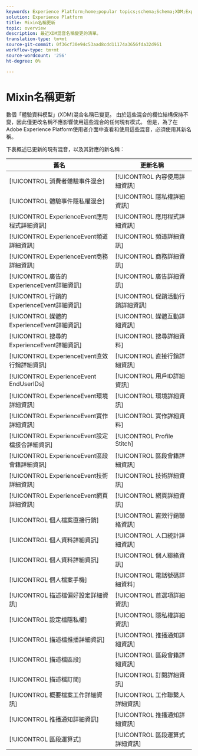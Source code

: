 ```yaml
---
keywords: Experience Platform;home;popular topics;schema;Schema;XDM;ExperienceEvent;fields;schemas;Schemas;Schema design;mixin;mixin;enduserids;end-user;end user;ids;
solution: Experience Platform
title: Mixin名稱更新
topic: overview
description: 最近XDM混音名稱變更的清單。
translation-type: tm+mt
source-git-commit: 0f36cf30e94c53aad8cdd11174a3656fda32d961
workflow-type: tm+mt
source-wordcount: '256'
ht-degree: 0%

---
```



# Mixin名稱更新

數個「體驗資料模型」(XDM)混合名稱已變更。 由於這些混合的欄位結構保持不變，因此僅更改名稱不應影響使用這些混合的任何現有模式。 但是，為了在Adobe Experience Platform使用者介面中查看和使用這些混音，必須使用其新名稱。

下表概述已更新的現有混音，以及其對應的新名稱：

| 舊名 | 更新名稱 |
| --- | --- |
| [!UICONTROL 消費者體驗事件混合] | [!UICONTROL 內容使用詳細資訊] |
| [!UICONTROL 體驗事件隱私權混合] | [!UICONTROL 隱私權詳細資訊] |
| [!UICONTROL ExperienceEvent應用程式詳細資訊] | [!UICONTROL 應用程式詳細資訊] |
| [!UICONTROL ExperienceEvent頻道詳細資訊] | [!UICONTROL 頻道詳細資訊] |
| [!UICONTROL ExperienceEvent商務詳細資訊] | [!UICONTROL 商務詳細資訊] |
| [!UICONTROL 廣告的ExperienceEvent詳細資訊] | [!UICONTROL 廣告詳細資訊] |
| [!UICONTROL 行銷的ExperienceEvent詳細資訊] | [!UICONTROL 促銷活動行銷詳細資訊] |
| [!UICONTROL 媒體的ExperienceEvent詳細資訊] | [!UICONTROL 媒體互動詳細資訊] |
| [!UICONTROL 搜尋的ExperienceEvent詳細資訊] | [!UICONTROL 搜尋詳細資料] |
| [!UICONTROL ExperienceEvent直效行銷詳細資訊] | [!UICONTROL 直接行銷詳細資訊] |
| [!UICONTROL ExperienceEvent EndUserIDs] | [!UICONTROL 用戶ID詳細資訊] |
| [!UICONTROL ExperienceEvent環境詳細資訊] | [!UICONTROL 環境詳細資訊] |
| [!UICONTROL ExperienceEvent實作詳細資訊] | [!UICONTROL 實作詳細資料] |
| [!UICONTROL ExperienceEvent設定檔接合詳細資訊] | [!UICONTROL Profile Stitch] |
| [!UICONTROL ExperienceEvent區段會籍詳細資訊] | [!UICONTROL 區段會籍詳細資訊] |
| [!UICONTROL ExperienceEvent技術詳細資訊] | [!UICONTROL 技術詳細資訊] |
| [!UICONTROL ExperienceEvent網頁詳細資訊] | [!UICONTROL 網頁詳細資訊] |
| [!UICONTROL 個人檔案直接行銷] | [!UICONTROL 直效行銷聯絡資訊] |
| [!UICONTROL 個人資料詳細資訊] | [!UICONTROL 人口統計詳細資訊] |
| [!UICONTROL 個人資料詳細資訊] | [!UICONTROL 個人聯絡資訊] |
| [!UICONTROL 個人檔案手機] | [!UICONTROL 電話號碼詳細資料] |
| [!UICONTROL 描述檔偏好設定詳細資訊] | [!UICONTROL 首選項詳細資訊] |
| [!UICONTROL 設定檔隱私權] | [!UICONTROL 隱私權詳細資訊] |
| [!UICONTROL 描述檔推播詳細資訊] | [!UICONTROL 推播通知詳細資訊] |
| [!UICONTROL 描述檔區段] | [!UICONTROL 區段會籍詳細資訊] |
| [!UICONTROL 描述檔訂閱] | [!UICONTROL 訂閱詳細資訊] |
| [!UICONTROL 概要檔案工作詳細資訊] | [!UICONTROL 工作聯繫人詳細資訊] |
| [!UICONTROL 推播通知詳細資訊] | [!UICONTROL 推播通知詳細資訊] |
| [!UICONTROL 區段運算式] | [!UICONTROL 區段運算式詳細資訊] |